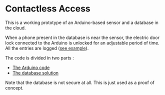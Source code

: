 # Contactless Access

This is a working prototype of an Arduino-based sensor and a database in the cloud. 

When a phone present in the database is near the sensor, the electric door lock connected to the Arduino is unlocked for an adjustable period of time.
All the entries are logged ([see example](db/C4438F001DF8)).

The code is divided in two parts : 
* [The Arduino code](src/arduino/ContactlessAccess.ino)
* [The database solution](src\ds\src\ds)

Note that the database is not secure at all. This is just used as a proof of concept.